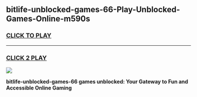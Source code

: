 
## bitlife-unblocked-games-66-Play-Unblocked-Games-Online-m590s
<h3>
<a href="https://premium76.site?title=bitlife-unblocked-games-66&ref=25A">CLICK TO PLAY</a></h3>
<hr>

<h3>
<a href="https://premium76.site?title=bitlife-unblocked-games-66&ref=25A">CLICK 2 PLAY</a>
  
</h3>

<a href="https://premium76.site?title=bitlife-unblocked-games-66&ref=25A"><img src="https://clearcache.store/games.png"></a>


**bitlife-unblocked-games-66 games unblocked: Your Gateway to Fun and Accessible Online Gaming**
